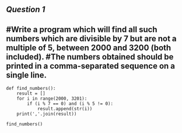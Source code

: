 *Question 1*
------------
#Write a program which will find all such numbers which are divisible by 7 but are not a multiple of 5, between 2000 and 3200 (both included).
#The numbers obtained should be printed in a comma-separated sequence on a single line.
------------
```python3
def find_numbers():
    result = []
    for i in range(2000, 3201):
        if (i % 7 == 0) and (i % 5 != 0):
            result.append(str(i))
    print(','.join(result))

find_numbers()
```
